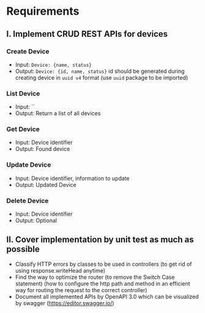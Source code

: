 # Requirements

## I. Implement CRUD REST APIs for devices
### Create Device
- Input: `Device: {name, status}`
- Output: `Device: {id, name, status}` id should be generated during creating device in `uuid v4` format (use `uuid` package to be imported)
### List Device
- Input: ``
- Output: Return a list of all devices
### Get Device
- Input: Device identifier
- Output: Found device
### Update Device
- Input: Device identifier, information to update
- Output: Updated Device
### Delete Device
- Input: Device identifier
- Output: Optional
## II. Cover implementation by unit test as much as possible

- Classify HTTP errors by classes to be used in controllers (to get rid of using response.writeHead anytime)
- Find the way to optimize the router (to remove the Switch Case statement) (how to configure the http path and method in an efficient way for routing the request to the correct controller)
- Document all implemented APIs by OpenAPI 3.0 which can be visualized by swagger (https://editor.swagger.io/)